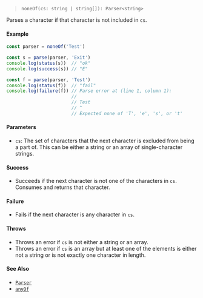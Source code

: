 <!--
 Copyright (c) 2020 Thomas J. Otterson
 
 This software is released under the MIT License.
 https://opensource.org/licenses/MIT
-->

> `noneOf(cs: string | string[]): Parser<string>`

Parses a character if that character is not included in `cs`.

#### Example

```javascript
const parser = noneOf('Test')

const s = parse(parser, 'Exit')
console.log(status(s))  // "ok"
console.log(success(s)) // "E"

const f = parse(parser, 'Test')
console.log(status(f))  // "fail"
console.log(failure(f)) // Parse error at (line 1, column 1):
                        //
                        // Test
                        // ^
                        // Expected none of 'T', 'e', 's', or 't'
```

#### Parameters

* `cs`: The set of characters that the next character is excluded from being a part of. This can be either a string or an array of single-character strings.

#### Success

* Succeeds if the next character is not one of the characters in `cs`. Consumes and returns that character.

#### Failure

* Fails if the next character is any character in `cs`.

#### Throws

* Throws an error if `cs` is not either a string or an array.
* Throws an error if `cs` is an array but at least one of the elements is either not a string or is not exactly one character in length.

#### See Also

* [`Parser`](../types/parser.md)
* [`anyOf`](anyof.md)